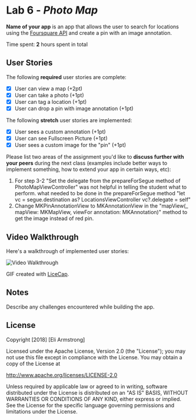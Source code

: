 # Lab 6 - *Photo Map*

**Name of your app** is an app that allows the user to search for locations using the [Foursquare API](https://developer.foursquare.com/docs) and create a pin with an image annotation.

Time spent: **2** hours spent in total

## User Stories

The following **required** user stories are complete:

- [x] User can view a map (+2pt)
- [x] User can take a photo (+1pt)
- [x] User can tag a location (+1pt)
- [x] User can drop a pin with image annotation (+1pt)

The following **stretch** user stories are implemented:

- [x] User sees a custom annotation (+1pt)
- [x] User can see Fullscreen Picture (+1pt)
- [x] User sees a custom image for the "pin" (+1pt)

Please list two areas of the assignment you'd like to **discuss further with your peers** during the next class (examples include better ways to implement something, how to extend your app in certain ways, etc):

1.  For step 3-2 "Set the delegate from the prepareForSegue method of PhotoMapViewController" was not helpful in telling the student what to perform. what needed to be done in the prepareForSegue method  "let vc = segue.destination as? LocationsViewController
vc?.delegate = self"
2.  Change MKPinAnnotationView to MKAnnotationView in the "mapView(_ mapView: MKMapView, viewFor annotation: MKAnnotation)" method to get the image instead of red pin.

## Video Walkthrough

Here's a walkthrough of implemented user stories:

<img src="/gifs/Photo_Map.gif?raw=true" width="" alt= 'Video Walkthrough'>

GIF created with [LiceCap](http://www.cockos.com/licecap/).

## Notes

Describe any challenges encountered while building the app.

## License

Copyright [2018] [Eli Armstrong]

Licensed under the Apache License, Version 2.0 (the "License");
you may not use this file except in compliance with the License.
You may obtain a copy of the License at

http://www.apache.org/licenses/LICENSE-2.0

Unless required by applicable law or agreed to in writing, software
distributed under the License is distributed on an "AS IS" BASIS,
WITHOUT WARRANTIES OR CONDITIONS OF ANY KIND, either express or implied.
See the License for the specific language governing permissions and
limitations under the License.
